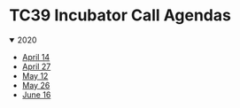 TC39 Incubator Call Agendas
===========================

<details open>
<summary>2020</summary>
  
- [April 14](./2020/04-14.md)
- [April 27](./2020/04-27.md)
- [May 12](./2020/05-12.md)
- [May 26](./2020/05-26.md)
- [June 16](./2020/06-16.md)
</details>

